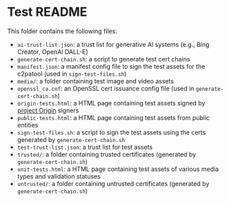 # Test README

This folder contains the following files:
* `ai-trust-list.json`: a trust list for generative AI systems (e.g., Bing Creator, OpenAI DALL-E)
* `generate-cert-chain.sh`: a script to generate test cert chains
* `manifest.json`: a manifest config file to sign the test assets for the c2patool (used in `sign-test-files.sh`)
* `media/`: a folder containing test image and video assets
* `openssl_ca.cnf`: an OpenSSL cert issuance config file (used in `generate-cert-chain.sh`) 
* `origin-tests.html`: a HTML page containing test assets signed by [project Origin](https://iptc.org/origin-trust-list/) signers
* `public-tests.html`: a HTML page containing test assets from public entities
* `sign-test-files.sh`: a script to sign the test assets using the certs generated by `generate-cert-chain.sh`
* `test-trust-list.json`: a trust list for test assets
* `trusted/`: a folder containing trusted certificates (generated by `generate-cert-chain.sh`)
* `unit-tests.html`: a HTML page containing test assets of various media types and validation statuses
* `untrusted/`: a folder containing untrusted certificates (generated by `generate-cert-chain.sh`)